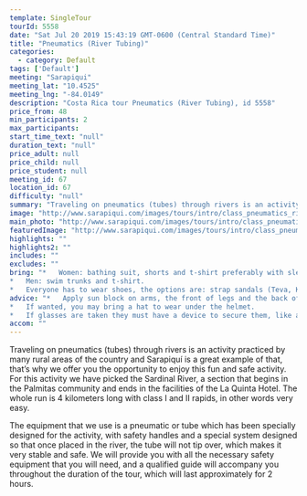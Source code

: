```yaml
---
template: SingleTour
tourId: 5558
date: "Sat Jul 20 2019 15:43:19 GMT-0600 (Central Standard Time)"
title: "Pneumatics (River Tubing)"
categories: 
  - category: Default
tags: ['Default']
meeting: "Sarapiqui"
meeting_lat: "10.4525"
meeting_lng: "-84.0149"
description: "Costa Rica tour Pneumatics (River Tubing), id 5558"
price_from: 48
min_participants: 2
max_participants: 
start_time_text: "null"
duration_text: "null"
price_adult: null
price_child: null
price_student: null
meeting_id: 67
location_id: 67
difficulty: "null"
summary: "Traveling on pneumatics (tubes) through rivers is an activity practiced by many rural areas of the country and Sarapiquí is a great example of that, that’s why we offer you the opportunity to enjoy this fun and safe activity."
image: "http://www.sarapiqui.com/images/tours/intro/class_pneumatics_river_tubing_aventuras_sarapiqui_intro.png"
main_photo: "http://www.sarapiqui.com/images/tours/intro/class_pneumatics_river_tubing_aventuras_sarapiqui_intro.png"
featuredImage: "http://www.sarapiqui.com/images/tours/intro/class_pneumatics_river_tubing_aventuras_sarapiqui_intro.png"
highlights: ""
highlights2: ""
includes: ""
excludes: ""
bring: "*   Women: bathing suit, shorts and t-shirt preferably with sleeves to protect them from the sun.
*   Men: swim trunks and t-shirt.
*   Everyone has to wear shoes, the options are: strap sandals (Teva, Keen); water shoes or tennis shoes (NEVER flip flops or sandals without a back)."
advice: "*   Apply sun block on arms, the front of legs and the back of the neck moderately.  Don not apply sun block on the back of legs because when in contact with water it will become very slippery and will increase the chances of falling out of the raft; nor on the forehead because when in contact with water it may drip onto eyes causing irritation.
*   If wanted, you may bring a hat to wear under the helmet.
*   If glasses are taken they must have a device to secure them, like a strap."
accom: ""
---
```

Traveling on pneumatics (tubes) through rivers is an activity practiced by many rural areas of the country and Sarapiquí is a great example of that, that’s why we offer you the opportunity to enjoy this fun and safe activity. For this activity we have picked the Sardinal River, a section that begins in the Palmitas community and ends in the facilities of the La Quinta Hotel. The whole run is 4 kilometers long with class I and II rapids, in other words very easy.

The equipment that we use is a pneumatic or tube which has been specially designed for the activity, with safety handles and a special system designed so that once placed in the river, the tube will not tip over, which makes it very stable and safe. We will provide you with all the necessary safety equipment that you will need, and a qualified guide will accompany you throughout the duration of the tour, which will last approximately for 2 hours.